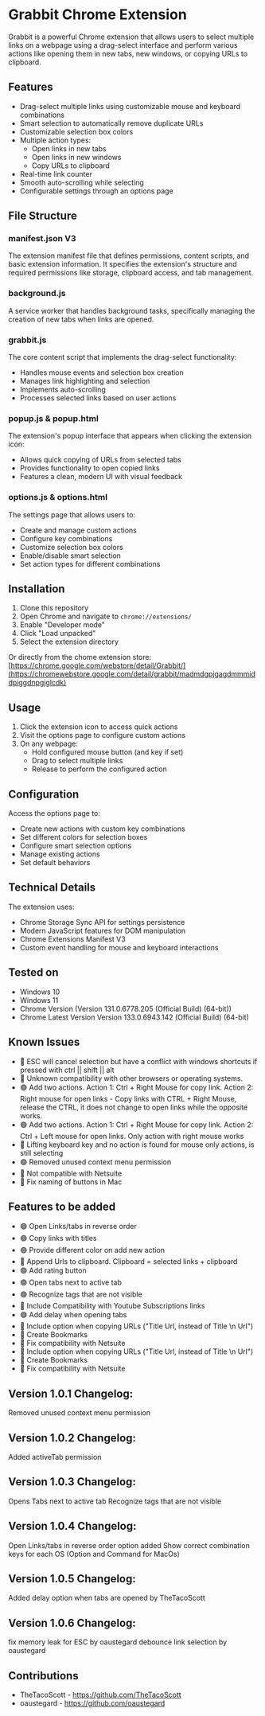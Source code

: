 # Grabbit Chrome Extension

Grabbit is a powerful Chrome extension that allows users to select multiple links on a webpage using a drag-select interface and perform various actions like opening them in new tabs, new windows, or copying URLs to clipboard.

## Features

- Drag-select multiple links using customizable mouse and keyboard combinations
- Smart selection to automatically remove duplicate URLs
- Customizable selection box colors
- Multiple action types:
  - Open links in new tabs
  - Open links in new windows
  - Copy URLs to clipboard
- Real-time link counter
- Smooth auto-scrolling while selecting
- Configurable settings through an options page

## File Structure

### manifest.json V3
The extension manifest file that defines permissions, content scripts, and basic extension information. It specifies the extension's structure and required permissions like storage, clipboard access, and tab management.

### background.js
A service worker that handles background tasks, specifically managing the creation of new tabs when links are opened.

### grabbit.js
The core content script that implements the drag-select functionality:
- Handles mouse events and selection box creation
- Manages link highlighting and selection
- Implements auto-scrolling
- Processes selected links based on user actions

### popup.js & popup.html
The extension's popup interface that appears when clicking the extension icon:
- Allows quick copying of URLs from selected tabs
- Provides functionality to open copied links
- Features a clean, modern UI with visual feedback

### options.js & options.html
The settings page that allows users to:
- Create and manage custom actions
- Configure key combinations
- Customize selection box colors
- Enable/disable smart selection
- Set action types for different combinations

## Installation

1. Clone this repository
2. Open Chrome and navigate to `chrome://extensions/`
3. Enable "Developer mode"
4. Click "Load unpacked"
5. Select the extension directory

Or directly from the chome extension store:
[https://chrome.google.com/webstore/detail/Grabbit/](https://chromewebstore.google.com/detail/grabbit/madmdgpjgagdmmmiddpiggdnpgjglcdk)

## Usage

1. Click the extension icon to access quick actions
2. Visit the options page to configure custom actions
3. On any webpage:
	- Hold configured mouse button (and key if set)
	- Drag to select multiple links
	- Release to perform the configured action

## Configuration

Access the options page to:
- Create new actions with custom key combinations
- Set different colors for selection boxes
- Configure smart selection options
- Manage existing actions
- Set default behaviors

## Technical Details

The extension uses:
- Chrome Storage Sync API for settings persistence
- Modern JavaScript features for DOM manipulation
- Chrome Extensions Manifest V3
- Custom event handling for mouse and keyboard interactions

## Tested on

- Windows 10
- Windows 11
- Chrome Version (Version 131.0.6778.205 (Official Build) (64-bit))
- Chrome Latest Version Version 133.0.6943.142 (Official Build) (64-bit)


## Known Issues

- 🔴 ESC will cancel selection but have a conflict with windows shortcuts if pressed with ctrl || shift || alt
- 🔴 Unknown compatibility with other browsers or operating systems.
- 🟢 Add two actions. Action 1: Ctrl + Right Mouse for copy link. Action 2: Right mouse for open links - Copy links with CTRL + Right Mouse, release the CTRL, it does not change to open links while the opposite works.
- 🟢 Add two actions. Action 1: Ctrl + Right Mouse for copy link. Action 2: Ctrl + Left mouse for open links. Only action with right mouse works
- 🔴 Lifting keyboard key and no action is found for mouse only actions, is still selecting
- 🟢 Removed unused context menu permission
- 🔴 Not compatible with Netsuite
- 🔴 Fix naming of buttons in Mac

## Features to be added

- 🟢 Open Links/tabs in reverse order
- 🟢 Copy links with titles
- 🟢  Provide different color on add new action
- 🔴 Append Urls to clipboard. Clipboard = selected links + clipboard
- 🟢 Add rating button
- 🟢 Open tabs next to active tab
- 🟢 Recognize <a> tags that are not visible
- 🔴 Include Compatibility with Youtube Subscriptions links
- 🟢 Add delay when opening tabs
- 🔴 Include option when copying URLs ("Title <tab> Url, instead of Title \n Url")
- 🔴 Create Bookmarks
- 🔴 Fix compatibility with Netsuite
- 🔴 Include option when copying URLs ("Title <tab> Url, instead of Title \n Url")
- 🔴 Create Bookmarks
- 🔴 Fix compatibility with Netsuite

## Version 1.0.1 Changelog:

Removed unused context menu permission

## Version 1.0.2 Changelog:

Added activeTab permission

## Version 1.0.3 Changelog:

Opens Tabs next to active tab
Recognize <a> tags that are not visible

## Version 1.0.4 Changelog:
Open Links/tabs in reverse order option added
Show correct combination keys for each OS (Option and Command for MacOs)

## Version 1.0.5 Changelog:
Added delay option when tabs are opened by TheTacoScott

## Version 1.0.6 Changelog:
fix memory leak for ESC by oaustegard
debounce link selection by oaustegard

## Contributions
- TheTacoScott - https://github.com/TheTacoScott
- oaustegard - https://github.com/oaustegard
